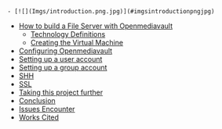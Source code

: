 <!-- TOC -->

    - [![](Imgs/introduction.png.jpg)](#imgsintroductionpngjpg)
- [How to build a File Server with Openmediavault](#how-to-build-a-file-server-with-openmediavault)
    - [Technology Definitions](#technology-definitions)
    - [Creating the Virtual Machine](#creating-the-virtual-machine)
- [Configuring Openmediavault](#configuring-openmediavault)
- [Setting up a user account](#setting-up-a-user-account)
- [Setting up a group account](#setting-up-a-group-account)
- [SHH](#shh)
- [SSL](#ssl)
- [Taking this project further](#taking-this-project-further)
- [Conclusion](#conclusion)
- [Issues Encounter](#issues-encounter)
- [Works Cited](#works-cited)

<!-- /TOC -->
